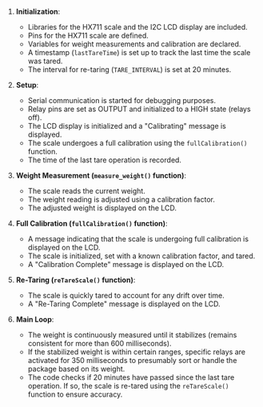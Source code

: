 1. **Initialization**:
    - Libraries for the HX711 scale and the I2C LCD display are included.
    - Pins for the HX711 scale are defined.
    - Variables for weight measurements and calibration are declared.
    - A timestamp (`lastTareTime`) is set up to track the last time the scale was tared.
    - The interval for re-taring (`TARE_INTERVAL`) is set at 20 minutes.

2. **Setup**:
    - Serial communication is started for debugging purposes.
    - Relay pins are set as OUTPUT and initialized to a HIGH state (relays off).
    - The LCD display is initialized and a "Calibrating" message is displayed.
    - The scale undergoes a full calibration using the `fullCalibration()` function.
    - The time of the last tare operation is recorded.

3. **Weight Measurement (`measure_weight()` function)**:
    - The scale reads the current weight.
    - The weight reading is adjusted using a calibration factor.
    - The adjusted weight is displayed on the LCD.

4. **Full Calibration (`fullCalibration()` function)**:
    - A message indicating that the scale is undergoing full calibration is displayed on the LCD.
    - The scale is initialized, set with a known calibration factor, and tared.
    - A "Calibration Complete" message is displayed on the LCD.

5. **Re-Taring (`reTareScale()` function)**:
    - The scale is quickly tared to account for any drift over time.
    - A "Re-Taring Complete" message is displayed on the LCD.

6. **Main Loop**:
    - The weight is continuously measured until it stabilizes (remains consistent for more than 600 milliseconds).
    - If the stabilized weight is within certain ranges, specific relays are activated for 350 milliseconds to presumably sort or handle the package based on its weight.
    - The code checks if 20 minutes have passed since the last tare operation. If so, the scale is re-tared using the `reTareScale()` function to ensure accuracy.